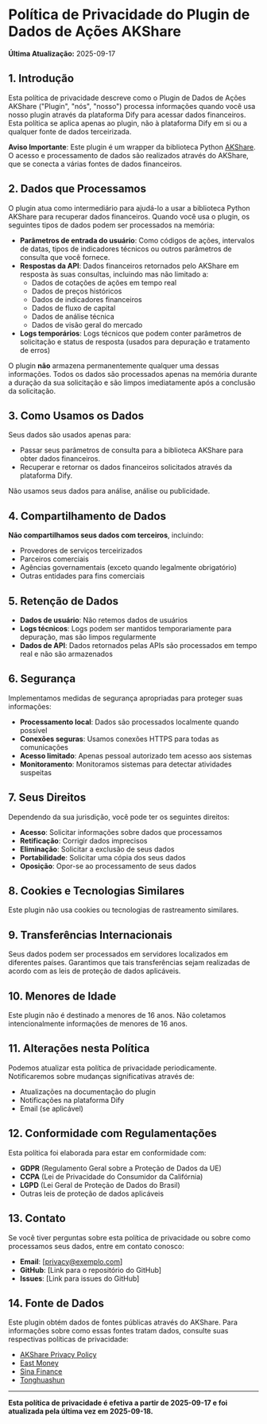 # Política de Privacidade do Plugin de Dados de Ações AKShare

**Última Atualização:** 2025-09-17

## 1. Introdução
Esta política de privacidade descreve como o Plugin de Dados de Ações AKShare ("Plugin", "nós", "nosso") processa informações quando você usa nosso plugin através da plataforma Dify para acessar dados financeiros. Esta política se aplica apenas ao plugin, não à plataforma Dify em si ou a qualquer fonte de dados terceirizada.

**Aviso Importante**: Este plugin é um wrapper da biblioteca Python [AKShare](https://github.com/akfamily/akshare). O acesso e processamento de dados são realizados através do AKShare, que se conecta a várias fontes de dados financeiros.

## 2. Dados que Processamos
O plugin atua como intermediário para ajudá-lo a usar a biblioteca Python AKShare para recuperar dados financeiros. Quando você usa o plugin, os seguintes tipos de dados podem ser processados na memória:

- **Parâmetros de entrada do usuário**: Como códigos de ações, intervalos de datas, tipos de indicadores técnicos ou outros parâmetros de consulta que você fornece.
- **Respostas da API**: Dados financeiros retornados pelo AKShare em resposta às suas consultas, incluindo mas não limitado a:
  - Dados de cotações de ações em tempo real
  - Dados de preços históricos
  - Dados de indicadores financeiros
  - Dados de fluxo de capital
  - Dados de análise técnica
  - Dados de visão geral do mercado
- **Logs temporários**: Logs técnicos que podem conter parâmetros de solicitação e status de resposta (usados para depuração e tratamento de erros)

O plugin **não** armazena permanentemente qualquer uma dessas informações. Todos os dados são processados apenas na memória durante a duração da sua solicitação e são limpos imediatamente após a conclusão da solicitação.

## 3. Como Usamos os Dados
Seus dados são usados apenas para:
- Passar seus parâmetros de consulta para a biblioteca AKShare para obter dados financeiros.
- Recuperar e retornar os dados financeiros solicitados através da plataforma Dify.

Não usamos seus dados para análise, análise ou publicidade.

## 4. Compartilhamento de Dados
**Não compartilhamos seus dados com terceiros**, incluindo:
- Provedores de serviços terceirizados
- Parceiros comerciais
- Agências governamentais (exceto quando legalmente obrigatório)
- Outras entidades para fins comerciais

## 5. Retenção de Dados
- **Dados de usuário**: Não retemos dados de usuários
- **Logs técnicos**: Logs podem ser mantidos temporariamente para depuração, mas são limpos regularmente
- **Dados de API**: Dados retornados pelas APIs são processados em tempo real e não são armazenados

## 6. Segurança
Implementamos medidas de segurança apropriadas para proteger suas informações:
- **Processamento local**: Dados são processados localmente quando possível
- **Conexões seguras**: Usamos conexões HTTPS para todas as comunicações
- **Acesso limitado**: Apenas pessoal autorizado tem acesso aos sistemas
- **Monitoramento**: Monitoramos sistemas para detectar atividades suspeitas

## 7. Seus Direitos
Dependendo da sua jurisdição, você pode ter os seguintes direitos:
- **Acesso**: Solicitar informações sobre dados que processamos
- **Retificação**: Corrigir dados imprecisos
- **Eliminação**: Solicitar a exclusão de seus dados
- **Portabilidade**: Solicitar uma cópia dos seus dados
- **Oposição**: Opor-se ao processamento de seus dados

## 8. Cookies e Tecnologias Similares
Este plugin não usa cookies ou tecnologias de rastreamento similares.

## 9. Transferências Internacionais
Seus dados podem ser processados em servidores localizados em diferentes países. Garantimos que tais transferências sejam realizadas de acordo com as leis de proteção de dados aplicáveis.

## 10. Menores de Idade
Este plugin não é destinado a menores de 16 anos. Não coletamos intencionalmente informações de menores de 16 anos.

## 11. Alterações nesta Política
Podemos atualizar esta política de privacidade periodicamente. Notificaremos sobre mudanças significativas através de:
- Atualizações na documentação do plugin
- Notificações na plataforma Dify
- Email (se aplicável)

## 12. Conformidade com Regulamentações
Esta política foi elaborada para estar em conformidade com:
- **GDPR** (Regulamento Geral sobre a Proteção de Dados da UE)
- **CCPA** (Lei de Privacidade do Consumidor da Califórnia)
- **LGPD** (Lei Geral de Proteção de Dados do Brasil)
- Outras leis de proteção de dados aplicáveis

## 13. Contato
Se você tiver perguntas sobre esta política de privacidade ou sobre como processamos seus dados, entre em contato conosco:

- **Email**: [privacy@exemplo.com]
- **GitHub**: [Link para o repositório do GitHub]
- **Issues**: [Link para issues do GitHub]

## 14. Fonte de Dados
Este plugin obtém dados de fontes públicas através do AKShare. Para informações sobre como essas fontes tratam dados, consulte suas respectivas políticas de privacidade:
- [AKShare Privacy Policy](https://github.com/akfamily/akshare)
- [East Money](https://www.eastmoney.com/)
- [Sina Finance](https://finance.sina.com.cn/)
- [Tonghuashun](https://www.10jqka.com.cn/)

---

**Esta política de privacidade é efetiva a partir de 2025-09-17 e foi atualizada pela última vez em 2025-09-18.**
